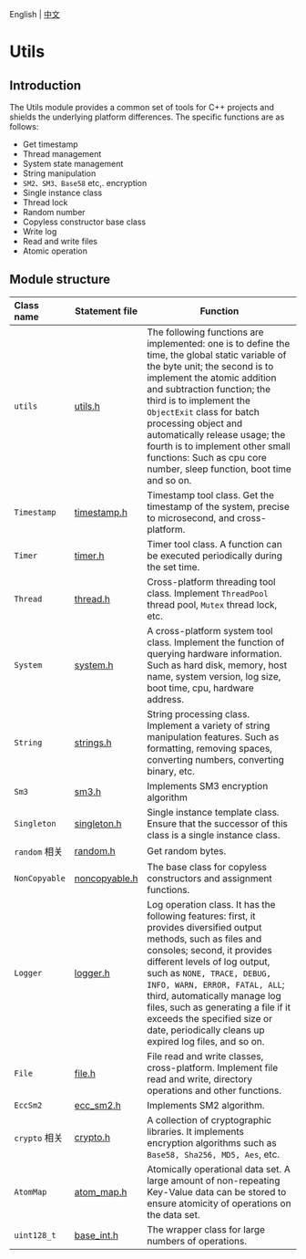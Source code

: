 English | [中文](README_CN.md) 

# Utils

## Introduction
The Utils module provides a common set of tools for C++ projects and shields the underlying platform differences. The specific functions are as follows:
- Get timestamp
- Thread management
- System state management
- String manipulation
- `SM2、SM3、Base58` etc,. encryption
- Single instance class
- Thread lock
- Random number
- Copyless constructor base class
- Write log
- Read and write files
- Atomic operation

## Module structure
Class name | Statement file | Function
|:--- | --- | ---
| `utils` | [utils.h](./utils.h) | The following functions are implemented: one is to define the time, the global static variable of the byte unit; the second is to implement the atomic addition and subtraction function; the third is to implement the `ObjectExit` class for batch processing object and automatically release usage; the fourth is to implement other small functions: Such as cpu core number, sleep function, boot time and so on.
| `Timestamp` | [timestamp.h](./timestamp.h) | Timestamp tool class. Get the timestamp of the system, precise to microsecond, and cross-platform.
| `Timer` | [timer.h](./timer.h) | Timer tool class. A function can be executed periodically during the set time.
| `Thread` | [thread.h](./thread.h) | Cross-platform threading tool class. Implement `ThreadPool` thread pool, `Mutex` thread lock, etc.
| `System` | [system.h](./system.h) | A cross-platform system tool class. Implement the function of querying hardware information. Such as hard disk, memory, host name, system version, log size, boot time, cpu, hardware address.
| `String` | [strings.h](./strings.h) | String processing class. Implement a variety of string manipulation features. Such as formatting, removing spaces, converting numbers, converting binary, etc.
| `Sm3` | [sm3.h](./sm3.h) | Implements SM3 encryption algorithm
| `Singleton` | [singleton.h](./singleton.h) | Single instance template class. Ensure that the successor of this class is a single instance class.
| `random` 相关| [random.h](./random.h) | Get random bytes.
| `NonCopyable` | [noncopyable.h](./noncopyable.h) | The base class for copyless constructors and assignment functions.
| `Logger` | [logger.h](./logger.h) | Log operation class. It has the following features: first, it provides diversified output methods, such as files and consoles; second, it provides different levels of log output, such as `NONE, TRACE, DEBUG, INFO, WARN, ERROR, FATAL, ALL`; third, automatically manage log files, such as generating a file if it exceeds the specified size or date, periodically cleans up expired log files, and so on.
| `File` | [file.h](./file.h) | File read and write classes, cross-platform. Implement file read and write, directory operations and other functions.
| `EccSm2` | [ecc_sm2.h](./ecc_sm2.h) | Implements SM2 algorithm.
| `crypto` 相关 | [crypto.h](./crypto.h) | A collection of cryptographic libraries. It implements encryption algorithms such as `Base58, Sha256, MD5, Aes`, etc.
| `AtomMap` | [atom_map.h](./atom_map.h) | Atomically operational data set. A large amount of non-repeating Key-Value data can be stored to ensure atomicity of operations on the data set.
| `uint128_t` | [base_int.h](./base_int.h) | The wrapper class for large numbers of operations.


